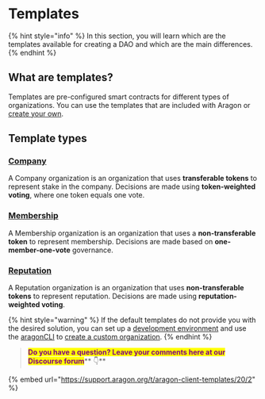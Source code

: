 # Templates

{% hint style="info" %}
In this section, you will learn which are the templates available for creating a DAO and which are the main differences.
{% endhint %}

## What are templates?

Templates are pre-configured smart contracts for different types of organizations. You can use the templates that are included with Aragon or [create your own](https://github.com/aragon/dao-templates).

## Template types

### [Company](use-company-template.md)

A Company organization is an organization that uses **transferable tokens** to represent stake in the company. Decisions are made using **token-weighted voting**, where one token equals one vote.

### [Membership](use-membership-template.md)

A Membership organization is an organization that uses a **non-transferable token** to represent membership. Decisions are made based on **one-member-one-vote** governance.

### [Reputation](page-1.md)

A Reputation organization is an organization that uses **non-transferable tokens** to represent reputation. Decisions are made using **reputation-weighted voting**.

{% hint style="warning" %}
If the default templates do not provide you with the desired solution, you can set up a [development environment](https://hack.aragon.org/) and use the [aragonCLI](https://hack.aragon.org/developers/tools/aragoncli) to [create a custom organization](https://hack.aragon.org/developers/tools/guides/custom-deploy).
{% endhint %}

> <mark style="color:purple;">**Do you have a question? Leave your comments here at our Discourse forum**</mark>** 👇**

{% embed url="https://support.aragon.org/t/aragon-client-templates/20/2" %}
